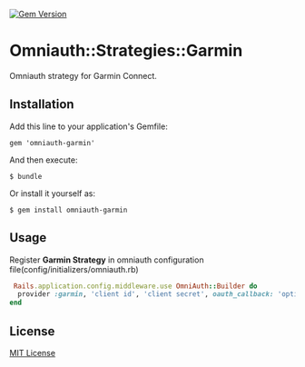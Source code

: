 [![Gem Version](https://badge.fury.io/rb/omniauth-garmin.svg)](https://badge.fury.io/rb/omniauth-smashrun)

# Omniauth::Strategies::Garmin
Omniauth strategy for Garmin Connect.
## Installation

Add this line to your application's Gemfile:

    gem 'omniauth-garmin'

And then execute:

    $ bundle

Or install it yourself as:

    $ gem install omniauth-garmin

## Usage

Register **Garmin Strategy** in omniauth configuration file(config/initializers/omniauth.rb)

```ruby
 Rails.application.config.middleware.use OmniAuth::Builder do
  provider :garmin, 'client id', 'client secret', oauth_callback: 'optional callback url'
end
```

## License

[MIT License](http://www.opensource.org/licenses/mit-license.php)
